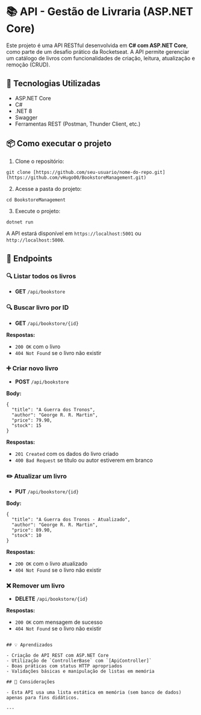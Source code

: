 # 📚 API - Gestão de Livraria (ASP.NET Core)

Este projeto é uma API RESTful desenvolvida em **C# com ASP.NET Core**, como parte de um desafio prático da Rocketseat. A API permite gerenciar um catálogo de livros com funcionalidades de criação, leitura, atualização e remoção (CRUD).

## 🚀 Tecnologias Utilizadas

- ASP.NET Core
- C#
- .NET 8
- Swagger
- Ferramentas REST (Postman, Thunder Client, etc.)

## 📦 Como executar o projeto

1. Clone o repositório:

```
git clone [https://github.com/seu-usuario/nome-do-repo.git](https://github.com/vHugo00/BookstoreManagement.git)
```

2. Acesse a pasta do projeto:

```
cd BookstoreManagement
```

3. Execute o projeto:

```
dotnet run
```

A API estará disponível em `https://localhost:5001` ou `http://localhost:5000`.

## 📌 Endpoints

### 🔍 Listar todos os livros

- **GET** `/api/bookstore`

### 🔍 Buscar livro por ID

- **GET** `/api/bookstore/{id}`

**Respostas:**

- `200 OK` com o livro
- `404 Not Found` se o livro não existir

### ➕ Criar novo livro

- **POST** `/api/bookstore`

**Body:**

```
{
  "title": "A Guerra dos Tronos",
  "author": "George R. R. Martin",
  "price": 79.90,
  "stock": 15
}
```

**Respostas:**

- `201 Created` com os dados do livro criado
- `400 Bad Request` se título ou autor estiverem em branco

### ✏️ Atualizar um livro

- **PUT** `/api/bookstore/{id}`

**Body:**

```
{
  "title": "A Guerra dos Tronos - Atualizado",
  "author": "George R. R. Martin",
  "price": 89.90,
  "stock": 10
}
```

**Respostas:**

- `200 OK` com o livro atualizado
- `404 Not Found` se o livro não existir

### ❌ Remover um livro

- **DELETE** `/api/bookstore/{id}`

**Respostas:**

- `200 OK` com mensagem de sucesso
- `404 Not Found` se o livro não existir

```

## 💡 Aprendizados

- Criação de API REST com ASP.NET Core
- Utilização de `ControllerBase` com `[ApiController]`
- Boas práticas com status HTTP apropriados
- Validações básicas e manipulação de listas em memória

## 📝 Considerações

- Esta API usa uma lista estática em memória (sem banco de dados) apenas para fins didáticos.

---

